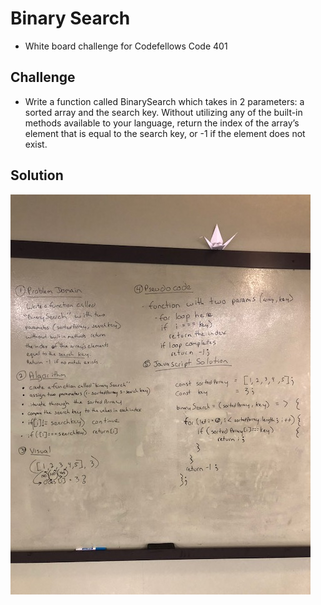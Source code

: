 # Binary Search
- White board challenge for Codefellows Code 401 

## Challenge
- Write a function called BinarySearch which takes in 2 parameters: a sorted array and the search key. Without utilizing any of the built-in methods available to your language, return the index of the array’s element that is equal to the search key, or -1 if the element does not exist.

## Solution
![](src/assets/img/binary-search.jpg)

